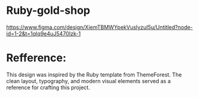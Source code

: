 # Ruby-gold-shop
https://www.figma.com/design/XiemTBMWYpekVusIyzuI5u/Untitled?node-id=1-2&t=1qIq9e4uJ5470Izk-1
# Refference:
This design was inspired by the Ruby template from ThemeForest. The clean layout, typography, and modern visual elements served as a reference for crafting this project.
